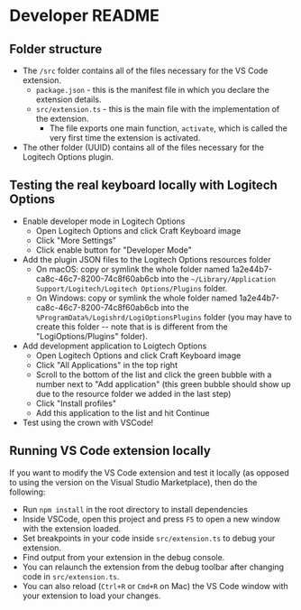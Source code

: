 # Developer README

## Folder structure

* The `/src` folder contains all of the files necessary for the VS Code extension.
  * `package.json` - this is the manifest file in which you declare the extension details.
  * `src/extension.ts` - this is the main file with the implementation of the extension.
    * The file exports one main function, `activate`, which is called the very first time the extension is activated.
* The other folder (UUID) contains all of the files necessary for the Logitech Options plugin.

## Testing the real keyboard locally with Logitech Options

* Enable developer mode in Logitech Options
  * Open Logitech Options and click Craft Keyboard image
  * Click "More Settings"
  * Click enable button for "Developer Mode"
* Add the plugin JSON files to the Logitech Options resources folder
  * On macOS: copy or symlink the whole folder named 1a2e44b7-ca8c-46c7-8200-74c8f60ab6cb into the `~/Library/Application Support/Logitech/Logitech Options/Plugins` folder.
  * On Windows: copy or symlink the whole folder named 1a2e44b7-ca8c-46c7-8200-74c8f60ab6cb into the `%ProgramData%/Logishrd/LogiOptionsPlugins` folder (you may have to create this folder -- note that is is different from the "LogiOptions/Plugins" folder).
* Add development application to Loigtech Options
  * Open Logitech Options and click Craft Keyboard image
  * Click "All Applications" in the top right
  * Scroll to the bottom of the list and click the green bubble with a number next to "Add application" (this green bubble should show up due to the resource folder we added in the last step)
  * Click "Install profiles"
  * Add this application to the list and hit Continue
* Test using the crown with VSCode!

## Running VS Code extension locally

If you want to modify the VS Code extension and test it locally (as opposed to using the version on the Visual Studio Marketplace), then do the following:

* Run `npm install` in the root directory to install dependencies
* Inside VSCode, open this project and press `F5` to open a new window with the extension loaded.
* Set breakpoints in your code inside `src/extension.ts` to debug your extension.
* Find output from your extension in the debug console.
* You can relaunch the extension from the debug toolbar after changing code in `src/extension.ts`.
* You can also reload (`Ctrl+R` or `Cmd+R` on Mac) the VS Code window with your extension to load your changes.
